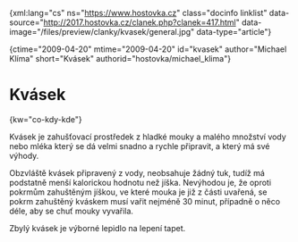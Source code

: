 
{xml:lang="cs" ns="https://www.hostovka.cz" class="docinfo linklist" data-source="http://2017.hostovka.cz/clanek.php?clanek=417.html" data-image="/files/preview/clanky/kvasek/general.jpg" data-type="article"}

{ctime="2009-04-20" mtime="2009-04-20" id="kvasek" author="Michael Klíma" short="Kvásek" authorid="hostovka/michael_klima"}

# Kvásek

<!-- generated attribute kw by user_udpatekw.sh on 2020-04-21, do not edit -->

{kw="co-kdy-kde"}

Kvásek je zahušťovací prostředek z hladké mouky a malého množství vody nebo mléka který se dá velmi snadno a rychle připravit, a který má své výhody.

Obzvláště kvásek připravený z vody, neobsahuje žádný tuk, tudíž má podstatně menší kalorickou hodnotu než jíška. Nevýhodou je, že oproti pokrmům zahuštěným jíškou, ve které mouka je již z části uvařená, se pokrm zahuštěný kváskem musí vařit nejméně 30 minut, případně o něco déle, aby se chuť mouky vyvařila.

Zbylý kvásek je výborné lepidlo na lepení tapet.

